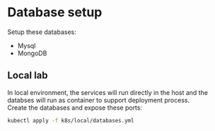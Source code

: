 # Database setup
Setup these databases:  
- Mysql
- MongoDB
## Local lab
In local environment, the services will run directly in the host and the databses will run as container to support deployment process.  
Create the databases and expose these ports:
```sh
kubectl apply -f k8s/local/databases.yml
```
